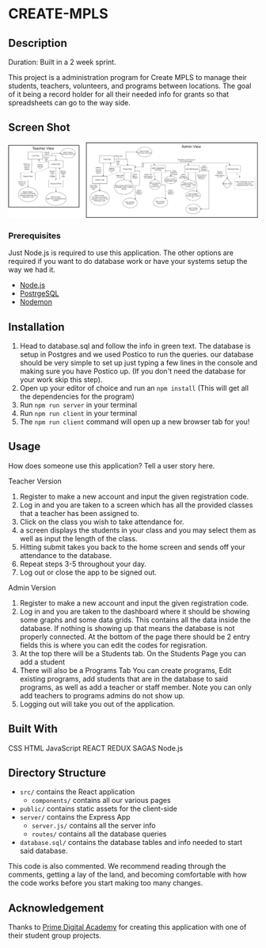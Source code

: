 # CREATE-MPLS

## Description

Duration: Built in a 2 week sprint.

This project is a administration program for Create MPLS to manage their students, teachers, volunteers, and programs between locations. The goal of it being a record holder for all their needed info for grants so that spreadsheets can go to the way side. 


## Screen Shot

![Project Flowchart Diagram](public/creatempls_diagram.png?raw=true)

### Prerequisites

Just Node.js is required to use this application. The other options are required if you want to do database work or have your systems setup the way we had it.

- [Node.js](https://nodejs.org/en/)
- [PostrgeSQL](https://www.postgresql.org/)
- [Nodemon](https://nodemon.io/)


## Installation

1. Head to database.sql and follow the info in green text. The database is setup in Postgres and we used Postico to run the queries. our database should be very simple to set up just typing a few lines in the console and making sure you have Postico up. (If you don't need the database for your work skip this step).
2. Open up your editor of choice and run an `npm install` (This will get all the dependencies for the program)
4. Run `npm run server` in your terminal
5. Run `npm run client` in your terminal
6. The `npm run client` command will open up a new browser tab for you!

## Usage
How does someone use this application? Tell a user story here.

Teacher Version
1. Register to make a new account and input the given registration code.
2. Log in and you are taken to a screen which has all the provided classes that a teacher has been assigned to. 
3. Click on the class you wish to take attendance for.
4. a screen displays the students in your class and you may select them as well as input the length of the class. 
5. Hitting submit takes you back to the home screen and sends off your attendance to the database.
6. Repeat steps 3-5 throughout your day.
7. Log out or close the app to be signed out. 

Admin Version
1. Register to make a new account and input the given registration code.
2. Log in and you are taken to the dashboard where it should be showing some graphs and some data grids. This contains all the data inside the database. If nothing is showing up that means the database is not properly connected. At the bottom of the page there should be 2 entry fields this is where you can edit the codes for regisration.
3. At the top there will be a Students tab. On the Students Page you can add a student 
4. There will also be a Programs Tab You can create programs, Edit existing programs, add students that are in the database to said programs, as well as add a teacher or staff member. Note you can only add teachers to programs admins do not show up. 
5. Logging out will take you out of the application.


## Built With

CSS
HTML
JavaScript
REACT
REDUX
SAGAS
Node.js

## Directory Structure

- `src/` contains the React application
    - `components/` contains all our various pages
- `public/` contains static assets for the client-side
- `server/` contains the Express App
    - `server.js/` contains all the server info
    - `routes/` contains all the database queries
- `database.sql/` contains the database tables and info needed to start said database.

This code is also commented. We recommend reading through the comments, getting a lay of the land, and becoming comfortable with how the code works before you start making too many changes.

## Acknowledgement
Thanks to [Prime Digital Academy](www.primeacademy.io) for creating this application with one of their student group projects.
